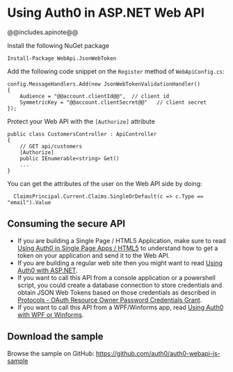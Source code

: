 # Using Auth0 in ASP.NET Web API

@@includes.apinote@@

Install the following NuGet package

    Install-Package WebApi.JsonWebToken

Add the following code snippet on the `Register` method of `WebApiConfig.cs`:

    config.MessageHandlers.Add(new JsonWebTokenValidationHandler()
    {
        Audience = "@@account.clientId@@",  // client id
        SymmetricKey = "@@account.clientSecret@@"   // client secret
    });

Protect your Web API with the `[Authorize]` attribute

    public class CustomersController : ApiController
    {
        // GET api/customers
        [Authorize]
        public IEnumerable<string> Get()
        ...
    }

You can get the attributes of the user on the Web API side by doing:

      ClaimsPrincipal.Current.Claims.SingleOrDefault(c => c.Type == "email").Value

## Consuming the secure API

* If you are building a Single Page / HTML5 Application, make sure to read [Using Auth0 in Single Page Apps / HTML5](singlepageapp-tutorial) to understand how to get a token on your application and send it to the Web API.
* If you are building a regular web site then you might want to read [Using Auth0 with ASP.NET](aspnet-tutorial).
* If you want to call this API from a console application or a powershell script, you could create a database connection to store credentials and obtain JSON Web Tokens based on those credentials as described in [Protocols - OAuth Resource Owner Password Credentials Grant](protocols#9). 
* If you want to call this API from a WPF/Winforms app, read [Using Auth0 with WPF or Winforms](wpf-winforms-tutorial).

## Download the sample

Browse the sample on GitHub: <https://github.com/auth0/auth0-webapi-js-sample>
